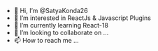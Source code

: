 - 👋 Hi, I’m @SatyaKonda26
- 👀 I’m interested in ReactJs & Javascript Plugins
- 🌱 I’m currently learning React-18
- 💞️ I’m looking to collaborate on ...
- 📫 How to reach me ...

<!---
SatyaKonda26/SatyaKonda26 is a ✨ special ✨ repository because its `README.md` (this file) appears on your GitHub profile.
You can click the Preview link to take a look at your changes.
--->
